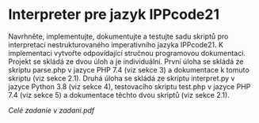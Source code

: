 # Interpreter pre jazyk IPPcode21

Navrhněte, implementujte, dokumentujte a testujte sadu skriptů pro interpretaci nestrukturovaného
imperativního jazyka IPPcode21. K implementaci vytvořte odpovídající stručnou programovou dokumentaci. Projekt se skládá ze dvou úloh a je individuální.
První úloha se skládá ze skriptu parse.php v jazyce PHP 7.4 (viz sekce 3) a dokumentace
k tomuto skriptu (viz sekce 2.1). Druhá úloha se skládá ze skriptu interpret.py v jazyce Python
3.8 (viz sekce 4), testovacího skriptu test.php v jazyce PHP 7.4 (viz sekce 5) a dokumentace těchto
dvou skriptů (viz sekce 2.1).

<i>Celé zadanie v zadani.pdf</i>